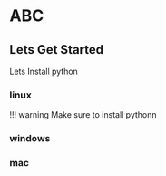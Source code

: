 # ABC

## Lets Get Started
Lets Install python

 ### linux
 
 !!! warning 
 Make sure to install pythonn
 
 
 ### windows
  
  
 ### mac
